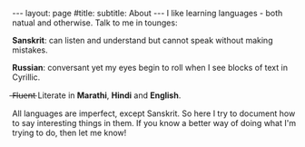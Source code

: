<head>
  <!-- Global site tag (gtag.js) - Google Analytics -->
<script async src="https://www.googletagmanager.com/gtag/js?id=UA-60753416-2"></script>
<script>
  window.dataLayer = window.dataLayer || [];
  function gtag(){dataLayer.push(arguments);}
  gtag('js', new Date());

  gtag('config', 'UA-60753416-2');
</script>

</head>
---
layout: page
#title: 
subtitle: About
---
I like learning languages - both natual and otherwise.
Talk to me in tounges:

  **Sanskrit**: can listen and understand but cannot speak without making mistakes.
  
  **Russian**: conversant yet my eyes begin to roll when I see blocks of text in Cyrillic.
  
   ̶F̶l̶u̶e̶n̶t̶ Literate in **Marathi**, **Hindi** and **English**. 

All languages are imperfect, except Sanskrit.
So here I try to document how to say interesting things in them.
If you know a better way of doing what I'm trying to do, then let me know!
